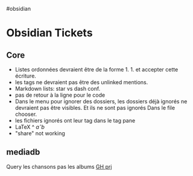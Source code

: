 #obsidian

# Obsidian Tickets
## Core
- Listes ordonnées devraient être de la forme 1. 1.
  et accepter cette écriture.
- les tags ne devraient pas être des unlinked mentions.
- Markdown lists: star vs dash conf.
- pas de retour à la ligne pour le code
- Dans le menu pour ignorer des dossiers,
 les dossiers déjà ignorés ne devraient
 pas être visibles. Et ils ne sont pas ignorés 
 Dans le file chooser.
- les fichiers ignorés ont leur tag dans le tag pane
- LaTeX ^ ${a}ˆ{b}$
- "share" not working

## mediadb
Query les chansons pas les albums
[GH prj](https://github.com/mProjectsCode/obsidian-media-db-plugin)
